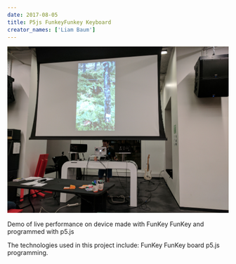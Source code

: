 ```yaml
---
date: 2017-08-05
title: P5js FunkeyFunkey Keyboard
creator_names: ['Liam Baum']
---
```

![Photo of Liam Baum's presentation on the his FunkeyFunkey keyboard.](/assets/events/20170805/20170805_grouse.jpg)


Demo of live performance on device made with FunKey FunKey and programmed with p5.js

The technologies used in this project include:
FunKey FunKey board p5.js programming.
